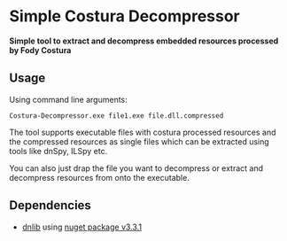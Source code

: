 # Simple Costura Decompressor
**Simple tool to extract and decompress embedded resources processed by Fody Costura**

## Usage
Using command line arguments:

    Costura-Decompressor.exe file1.exe file.dll.compressed
The tool supports executable files with costura processed resources and the compressed resources as single files which can be extracted using tools like dnSpy, ILSpy etc.

You can also just drap the file you want to decompress or extract and decompress resources from onto the executable.

## Dependencies
- [dnlib](https://github.com/0xd4d/dnlib) using [nuget package v3.3.1](https://www.nuget.org/packages/dnlib/)
